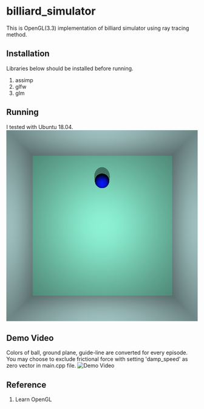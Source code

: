 # billiard_simulator
This is OpenGL(3.3) implementation of billiard simulator using ray tracing method.


## Installation
Libraries below should be installed before running.
  1. assimp
  2. glfw
  3. glm
  
## Running
I tested with Ubuntu 18.04.
![Demo Image](https://github.com/jinseokbae/billiard_simulator/blob/master/caputured_image.png)

## Demo Video
Colors of ball, ground plane, guide-line are converted for every episode.
You may choose to exclude frictional force with setting 'damp_speed' as zero vector in main.cpp file. 
![Demo Video](https://github.com/jinseokbae/billiard_simulator/blob/master/captured_video.gif)

## Reference
  1. Learn OpenGL
